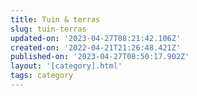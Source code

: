 ```yaml
---
title: Tuin & terras
slug: tuin-terras
updated-on: '2023-04-27T08:21:42.106Z'
created-on: '2022-04-21T21:26:48.421Z'
published-on: '2023-04-27T08:50:17.902Z'
layout: '[category].html'
tags: category
---
```



